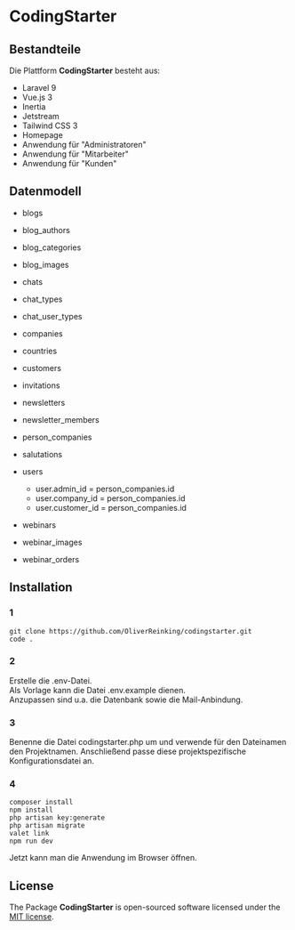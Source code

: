# CodingStarter

## Bestandteile
Die Plattform **CodingStarter** besteht aus:
- Laravel 9
- Vue.js 3
- Inertia
- Jetstream
- Tailwind CSS 3
- Homepage
- Anwendung für "Administratoren"
- Anwendung für "Mitarbeiter"
- Anwendung für "Kunden"
   
## Datenmodell

- blogs

- blog_authors

- blog_categories

- blog_images

- chats

- chat_types

- chat_user_types

- companies

- countries

- customers
  
- invitations

- newsletters

- newsletter_members

- person_companies

- salutations

- users
  - user.admin_id = person_companies.id
  - user.company_id = person_companies.id
  - user.customer_id = person_companies.id

- webinars

- webinar_images

- webinar_orders

## Installation

### 1
```
git clone https://github.com/OliverReinking/codingstarter.git
code .
```

### 2
Erstelle die .env-Datei.  
Als Vorlage kann die Datei .env.example dienen.  
Anzupassen sind u.a. die Datenbank sowie die Mail-Anbindung.  

### 3
Benenne die Datei codingstarter.php um und verwende für den Dateinamen den Projektnamen.
Anschließend passe diese projektspezifische Konfigurationsdatei an.

### 4
```
composer install
npm install
php artisan key:generate
php artisan migrate
valet link
npm run dev
```

Jetzt kann man die Anwendung im Browser öffnen.

## License

The Package **CodingStarter** is open-sourced software licensed under the [MIT license](https://opensource.org/licenses/MIT).
